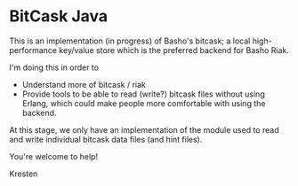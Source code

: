 # BitCask Java

This is an implementation (in progress) of Basho's bitcask; a local 
high-performance key/value store which is the preferred backend for 
Basho Riak.

I'm doing this in order to

* Understand more of bitcask / riak
* Provide tools to be able to read (write?) bitcask files without using Erlang, which could make people more comfortable with using the backend.

At this stage, we only have an implementation of the module used to 
read and write individual bitcask data files (and hint files).  

You're welcome to help!

Kresten
